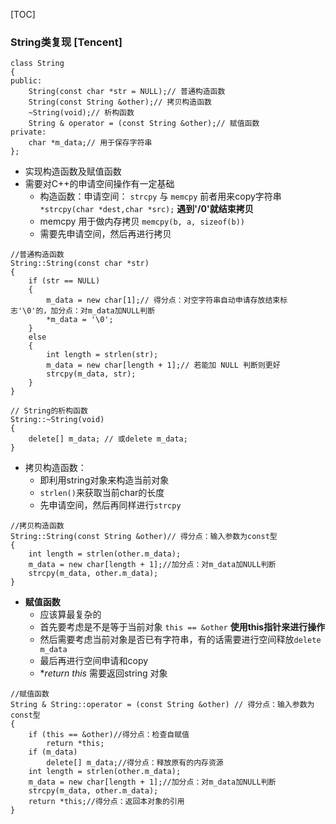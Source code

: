 

[TOC]
### String类复现 [Tencent]

```
class String  
{  
public:  
    String(const char *str = NULL);// 普通构造函数    
    String(const String &other);// 拷贝构造函数    
    ~String(void);// 析构函数    
    String & operator = (const String &other);// 赋值函数    
private:  
    char *m_data;// 用于保存字符串    
};
```

- 实现构造函数及赋值函数
- 需要对C++的申请空间操作有一定基础
    - 构造函数：申请空间： `strcpy` 与 `memcpy` 前者用来copy字符串 ` *strcpy(char *dest,char *src);` **遇到'/0'就结束拷贝**
    - memcpy 用于做内存拷贝 `memcpy(b, a, sizeof(b))`
    - 需要先申请空间，然后再进行拷贝
```
//普通构造函数    
String::String(const char *str)  
{  
    if (str == NULL)  
    {  
        m_data = new char[1];// 得分点：对空字符串自动申请存放结束标志'\0'的，加分点：对m_data加NULL判断    
        *m_data = '\0';  
    }  
    else  
    {  
        int length = strlen(str);  
        m_data = new char[length + 1];// 若能加 NULL 判断则更好    
        strcpy(m_data, str);  
    }  
}  
```  
```  
// String的析构函数    
String::~String(void)  
{  
    delete[] m_data; // 或delete m_data;    
}  
```
- 拷贝构造函数： 
  - 即利用string对象来构造当前对象
  - `strlen()`来获取当前char的长度
  - 先申请空间，然后再同样进行`strcpy`
```
//拷贝构造函数    
String::String(const String &other)// 得分点：输入参数为const型    
{          
    int length = strlen(other.m_data);  
    m_data = new char[length + 1];//加分点：对m_data加NULL判断    
    strcpy(m_data, other.m_data);  
}  
```
- **赋值函数**
  - 应该算最复杂的
  - 首先要考虑是不是等于当前对象 `this == &other` **使用this指针来进行操作**
  - 然后需要考虑当前对象是否已有字符串，有的话需要进行空间释放`delete m_data`
  - 最后再进行空间申请和copy
  - **return *this** 需要返回string 对象
```
//赋值函数    
String & String::operator = (const String &other) // 得分点：输入参数为const型    
{  
    if (this == &other)//得分点：检查自赋值    
        return *this;   
    if (m_data)  
        delete[] m_data;//得分点：释放原有的内存资源    
    int length = strlen(other.m_data);  
    m_data = new char[length + 1];//加分点：对m_data加NULL判断    
    strcpy(m_data, other.m_data);  
    return *this;//得分点：返回本对象的引用      
} 
```